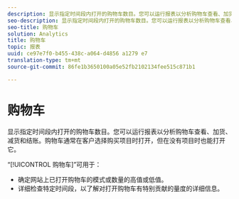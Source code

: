 ```yaml
---
description: 显示指定时间段内打开的购物车数目。您可以运行报表以分析购物车查看、加货、减货和结账。购物车通常在客户选择购买项目时打开，但在没有项目时也能打开它。
seo-description: 显示指定时间段内打开的购物车数目。您可以运行报表以分析购物车查看、加货、减货和结账。购物车通常在客户选择购买项目时打开，但在没有项目时也能打开它。
seo-title: 购物车
solution: Analytics
title: 购物车
topic: 报表
uuid: ce97e7f0-b455-438c-a064-d4856 a1279 e7
translation-type: tm+mt
source-git-commit: 86fe1b3650100a05e52fb2102134fee515c871b1

---
```



# 购物车

显示指定时间段内打开的购物车数目。您可以运行报表以分析购物车查看、加货、减货和结账。购物车通常在客户选择购买项目时打开，但在没有项目时也能打开它。

“[!UICONTROL 购物车]”可用于：

* 确定网站上已打开购物车的模式或数量的高值或低值。
* 详细检查特定时间段，以了解对打开购物车有特别贡献的量度的详细信息。

